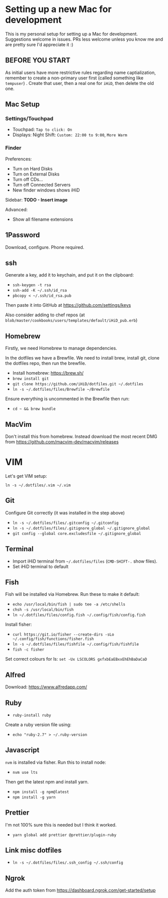 # Setting up a new Mac for development

This is my personal setup for setting up a Mac for development. Suggestions welcome in issues. PRs less welcome unless you know me and are pretty sure I'd appreciate it :)

## BEFORE YOU START

As initial users have more restrictive rules regarding name captialization, remember to create a non-primary user first (called something like `tempuser`) . Create that user, then a real one for `iHiD`, then delete the old one.

## Mac Setup

### Settings/Touchpad 

- Touchpad: `Tap to click: On`
- Displays: Night Shift: `Custom: 22:00 to 9:00`, `More Warm`

### Finder

Preferences:
- Turn on Hard Disks
- Turn on External Disks
- Turn off CDs...
- Turn off Connected Servers
- New finder windows shows iHiD

Sidebar:
**TODO - Insert image**


Advanced:
- Show all filename extensions

## 1Password

Download, configure. Phone required.

## ssh

Generate a key, add it to keychain, and put it on the clipboard:

- `ssh-keygen -t rsa`
- `ssh-add -K ~/.ssh/id_rsa`
- `pbcopy < ~/.ssh/id_rsa.pub`

Then paste it into GitHub at https://github.com/settings/keys

Also consider adding to chef repos (at `blob/master/cookbooks/users/templates/default/iHiD_pub.erb`)

## Homebrew

Firstly, we need Homebrew to manage dependencies.

In the dotfiles we have a Brewfile. We need to install brew, install git, clone the dotfiles repo, then run the brewfile.

- Install homebrew: https://brew.sh/
- `brew install git`
- `git clone https://github.com/iHiD/dotfiles.git ~/.dotfiles`
- `ln -s ~/.dotfiles/files/Brewfile ~/Brewfile`

Ensure everything is uncommented in the Brewfile then run:
- `cd ~ && brew bundle`

## MacVim

Don't install this from homebrew. Instead download the most recent DMG from https://github.com/macvim-dev/macvim/releases

# VIM

Let's get VIM setup:

`ln -s ~/.dotfiles/.vim ~/.vim`

## Git

Configure Git correctly (it was installed in the step above)

- `ln -s ~/.dotfiles/files/.gitconfig ~/.gitconfig`
- `ln -s ~/.dotfiles/files/.gitignore_global ~/.gitignore_global`
- `git config --global core.excludesfile ~/.gitignore_global`

## Terminal

- Import iHiD terminal from `~/.dotfiles/files` (`CMD-SHIFT-.` show files).
- Set iHiD terminal to default

## Fish

Fish will be installed via Homebrew. Run these to make it default:

- `echo /usr/local/bin/fish | sudo tee -a /etc/shells`
- `chsh -s /usr/local/bin/fish`
- `ln ~/.dotfiles/files/config.fish ~/.config/fish/config.fish`

Install fisher:

- `curl https://git.io/fisher --create-dirs -sLo ~/.config/fish/functions/fisher.fish`
- `ln -s ~/.dotfiles/files/fishfile ~/.config/fish/fishfile`
- `fish -c fisher`

Set correct colours for ls:
`set -Ux LSCOLORS gxfxbEaEBxxEhEhBaDaCaD`

## Alfred

Download: https://www.alfredapp.com/

## Ruby

- `ruby-install ruby`

Create a ruby version file using:
- `echo "ruby-2.7" > ~/.ruby-version`

## Javascript

`nvm` is installed via fisher. Run this to install node:

- `nvm use lts`

Then get the latest npm and install yarn.

- `npm install -g npm@latest`
- `npm install -g yarn`

## Prettier

I'm not 100% sure this is needed but I think it worked.
- `yarn global add prettier @prettier/plugin-ruby`

## Link misc dotfiles

- `ln -s ~/.dotfiles/files/.ssh_config ~/.ssh/config`

## Ngrok

Add the auth token from https://dashboard.ngrok.com/get-started/setup
